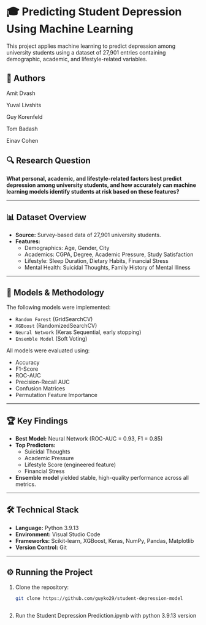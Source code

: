 # 🎓 Predicting Student Depression Using Machine Learning

This project applies machine learning to predict depression among university students using a dataset of 27,901 entries containing demographic, academic, and lifestyle-related variables.
## 👥 Authors
Amit Dvash

Yuval Livshits

Guy Korenfeld

Tom Badash

Einav Cohen


## 🔍 Research Question

**What personal, academic, and lifestyle-related factors best predict depression among university students, and how accurately can machine learning models identify students at risk based on these features?**

---


## 📊 Dataset Overview

- **Source:** Survey-based data of 27,901 university students.
- **Features:**
  - Demographics: Age, Gender, City
  - Academics: CGPA, Degree, Academic Pressure, Study Satisfaction
  - Lifestyle: Sleep Duration, Dietary Habits, Financial Stress
  - Mental Health: Suicidal Thoughts, Family History of Mental Illness

---

## 🧠 Models & Methodology

The following models were implemented:

- `Random Forest` (GridSearchCV)
- `XGBoost` (RandomizedSearchCV)
- `Neural Network` (Keras Sequential, early stopping)
- `Ensemble Model` (Soft Voting)

All models were evaluated using:
- Accuracy
- F1-Score
- ROC-AUC
- Precision-Recall AUC
- Confusion Matrices
- Permutation Feature Importance

---

## 🏆 Key Findings

- **Best Model:** Neural Network (ROC-AUC = 0.93, F1 = 0.85)
- **Top Predictors:**
  - Suicidal Thoughts
  - Academic Pressure
  - Lifestyle Score (engineered feature)
  - Financial Stress
- **Ensemble model** yielded stable, high-quality performance across all metrics.

---

## 🛠️ Technical Stack

- **Language:** Python 3.9.13
- **Environment:** Visual Studio Code
- **Frameworks:** Scikit-learn, XGBoost, Keras, NumPy, Pandas, Matplotlib
- **Version Control:** Git

---

## ⚙️ Running the Project

1. Clone the repository:
   ```bash
   git clone https://github.com/guyko29/student-depression-model
    
2. Run the Student Depression Prediction.ipynb with python 3.9.13 version

